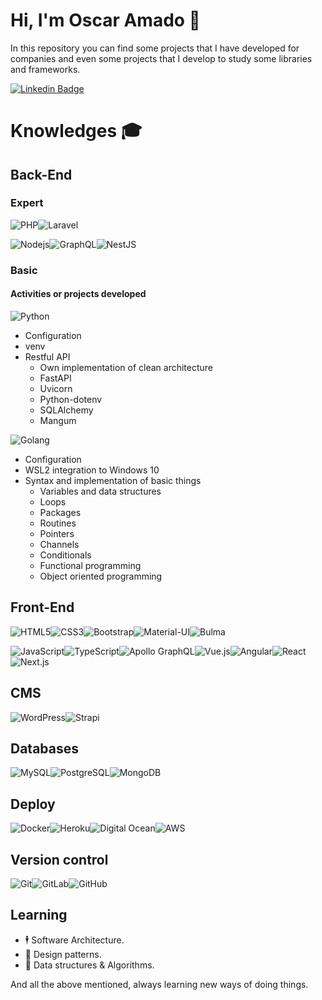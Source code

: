 
# Hi, I'm Oscar Amado 🧔
In this repository you can find some projects that I have developed for companies and even some projects that I develop to study some libraries and frameworks.

[![Linkedin Badge](https://img.shields.io/badge/-Oscar%20Amado-blue?style=flat-square&logo=Linkedin&logoColor=white&link=https://www.linkedin.com/in/ofaaoficial/)](https://www.linkedin.com/in/ofaaoficial/)

# Knowledges :mortar_board:
## Back-End
### Expert
![PHP](https://img.shields.io/badge/-PHP-777BB4?style=flat-square&logo=php&logoColor=white&link=https://github.com/ofaaoficial/)![Laravel](https://img.shields.io/badge/-Laravel-FF2D20?style=flat-square&logo=laravel&logoColor=white&link=https://github.com/ofaaoficial/)

![Nodejs](https://img.shields.io/badge/-Node.js-339933?style=flat-square&logo=Node.js&logoColor=white&link=https://github.com/ofaaoficial/)![GraphQL](https://img.shields.io/badge/-GraphQL-E10098?style=flat-square&logo=graphql&link=https://github.com/ofaaoficial/)![NestJS](https://img.shields.io/badge/-NestJS-black?style=flat-square&logo=nestjs&logoColor=e0234e&link=https://github.com/ofaaoficial/)

### Basic

#### Activities or projects developed
![Python](https://img.shields.io/badge/-Python-black?style=flat-square&logo=python&logoColor=f7cf44&link=https://github.com/ofaaoficial/) 
* Configuration
* venv
* Restful API
	* Own implementation of clean architecture
	* FastAPI
	* Uvicorn
	* Python-dotenv
	* SQLAlchemy
	* Mangum
	
![Golang](https://img.shields.io/badge/-Golang-white?style=flat-square&logo=go&logoColor=#00d0ce&link=https://github.com/ofaaoficial/)
* Configuration
* WSL2 integration to Windows 10
* Syntax and implementation of basic things
	* Variables and data structures
	* Loops
 	* Packages
	* Routines
	* Pointers
	* Channels
	* Conditionals
	* Functional programming
	* Object oriented programming

## Front-End
![HTML5](https://img.shields.io/badge/-HTML5-E34F26?style=flat-square&logo=html5&logoColor=white&link=https://github.com/ofaaoficial/)![CSS3](https://img.shields.io/badge/-CSS3-1572B6?style=flat-square&logo=css3&link=https://github.com/ofaaoficial/)![Bootstrap](https://img.shields.io/badge/-Bootstrap-563D7C?style=flat-square&logo=bootstrap&link=https://github.com/ofaaoficial/)![Material-UI](https://img.shields.io/badge/-Material%20UI-0081CB?style=flat-square&logo=material-ui&link=https://github.com/ofaaoficial/)![Bulma](https://img.shields.io/badge/-Bulma-00D1B2?style=flat-square&logo=material-ui&link=https://github.com/ofaaoficial/)

![JavaScript](https://img.shields.io/badge/-JavaScript-black?style=flat-square&logo=javascript&link=https://github.com/ofaaoficial/)![TypeScript](https://img.shields.io/badge/-TypeScript-black?style=flat-square&logo=typescript&link=https://github.com/ofaaoficial/)![Apollo GraphQL](https://img.shields.io/badge/-Apollo%20GraphQL-311C87?style=flat-square&logo=apollo-graphql&link=https://github.com/ofaaoficial/)![Vue.js](https://img.shields.io/badge/-Vuejs-black?style=flat-square&logo=vue.js&link=https://github.com/ofaaoficial/)![Angular](https://img.shields.io/badge/-Angular-DD0031?style=flat-square&logo=angular&link=https://github.com/ofaaoficial/)![React](https://img.shields.io/badge/-React-black?style=flat-square&logo=react&link=https://github.com/ofaaoficial/)![Next.js](https://img.shields.io/badge/-Next.js-black?style=flat-square&logo=next.js&logoColor=white&link=https://github.com/ofaaoficial/)

## CMS
![WordPress](https://img.shields.io/badge/-WordPress-21759B?style=flat-square&logo=wordpress&link=https://github.com/ofaaoficial/)![Strapi](https://img.shields.io/badge/-Strapi-1e1d80?style=flat-square&logo=strapi&link=https://github.com/ofaaoficial/)

## Databases
![MySQL](https://img.shields.io/badge/-MySQL-4479A1?style=flat-square&logo=mysql&logoColor=white&link=https://github.com/ofaaoficial/)![PostgreSQL](https://img.shields.io/badge/-PostgreSQL-336791?style=flat-square&logo=postgresql&logoColor=white&link=https://github.com/ofaaoficial/)![MongoDB](https://img.shields.io/badge/-MongoDB-black?style=flat-square&logo=mongodb&link=https://github.com/ofaaoficial/)

## Deploy
![Docker](https://img.shields.io/badge/-Docker-black?style=flat-square&logo=docker&link=https://github.com/ofaaoficial/)![Heroku](https://img.shields.io/badge/-Heroku-430098?style=flat-square&logo=heroku&link=https://github.com/ofaaoficial/)![Digital Ocean](https://img.shields.io/badge/-DigitalOcean-17158e?style=flat-square&logo=digitalocean&link=https://github.com/ofaaoficial/)![AWS](https://img.shields.io/badge/-Amazon%20Web%20Services-ff9900?style=flat-square&logo=amazonaws&link=https://github.com/ofaaoficial/)

## Version control
![Git](https://img.shields.io/badge/-Git-black?style=flat-square&logo=git&link=https://github.com/ofaaoficial/)![GitLab](https://img.shields.io/badge/-GitLab-black?style=flat-square&logo=gitlab&link=https://github.com/ofaaoficial/)![GitHub](https://img.shields.io/badge/-GitHub-181717?style=flat-square&logo=github&link=https://github.com/ofaaoficial/)

## Learning
- 🕴 Software Architecture.
- 🎯 Design patterns.
- 🧩 Data structures & Algorithms.

And all the above mentioned, always learning new ways of doing things.
